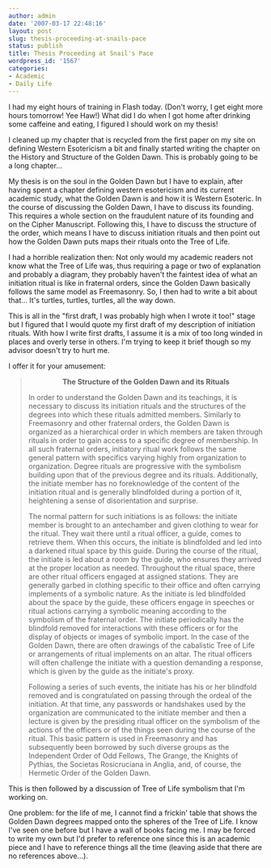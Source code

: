 ```yaml
---
author: admin
date: '2007-03-17 22:48:16'
layout: post
slug: thesis-proceeding-at-snails-pace
status: publish
title: Thesis Proceeding at Snail's Pace
wordpress_id: '1567'
categories:
- Academic
- Daily Life
---
```

I had my eight hours of training in Flash today. (Don't worry, I get eight more hours tomorrow! Yee Haw!) What did I do when I got home after drinking some caffeine and eating, I figured I should work on my thesis!

I cleaned up my chapter that is recycled from the first paper on my site on defining Western Esotericism a bit and finally started writing the chapter on the History and Structure of the Golden Dawn. This is probably going to be a long chapter...

My thesis is on the soul in the Golden Dawn but I have to explain, after having spent a chapter defining western esotericism and its current academic study, what the Golden Dawn is and how it is Western Esoteric. In the course of discussing the Golden Dawn, I have to discuss its founding. This requires a whole section on the fraudulent nature of its founding and on the Cipher Manuscript. Following this, I have to discuss the structure of the order, which means I have to discuss initiation rituals and then point out how the Golden Dawn puts maps their rituals onto the Tree of Life.

I had a horrible realization then: Not only would my academic readers not know what the Tree of Life was, thus requiring a page or two of explanation and probably a diagram, they probably haven't the faintest idea of what an initiation ritual is like in fraternal orders, since the Golden Dawn basically follows the same model as Freemasonry. So, I then had to write a bit about that... It's turtles, turtles, turtles, all the way down.

This is all in the "first draft, I was probably high when I wrote it too!" stage but I figured that I would quote my first draft of my description of initiation rituals. With how I write first drafts, I assume it is a mix of too long winded in places and overly terse in others. I'm trying to keep it brief though so my advisor doesn't try to hurt me.

I offer it for your amusement:
<blockquote>
<p align="center"><strong>The Structure of the Golden Dawn and its Rituals</strong></p>
In order to understand the Golden Dawn and its teachings, it is necessary to discuss its initiation rituals and the structures of the degrees into which these rituals admitted members. Similarly to Freemasonry and other fraternal orders, the Golden Dawn is organized as a hierarchical order in which members are taken through rituals in order to gain access to a specific degree of membership. In all such fraternal orders, initiatory ritual work follows the same general pattern with specifics varying highly from organization to organization. Degree rituals are progressive with the symbolism building upon that of the previous degree and its rituals. Additionally, the initiate member has no foreknowledge of the content of the initiation ritual and is generally blindfolded during a portion of it, heightening a sense of disorientation and surprise.

The normal pattern for such initiations is as follows: the initiate member is brought to an antechamber and given clothing to wear for the ritual. They wait there until a ritual officer, a guide, comes to retrieve them. When this occurs, the initiate is blindfolded and led into a darkened ritual space by this guide. During the course of the ritual, the initiate is led about a room by the guide, who ensures they arrived at the proper location as needed. Throughout the ritual space, there are other ritual officers engaged at assigned stations. They are generally garbed in clothing specific to their office and often carrying implements of a symbolic nature. As the initiate is led blindfolded about the space by the guide, these officers engage in speeches or ritual actions carrying a symbolic meaning according to the symbolism of the fraternal order. The initiate periodically has the blindfold removed for interactions with these officers or for the display of objects or images of symbolic import. In the case of the Golden Dawn, there are often drawings of the cabalistic Tree of Life or arrangements of ritual implements on an altar. The ritual officers will often challenge the initiate with a question demanding a response, which is given by the guide as the initiate's proxy.

Following a series of such events, the initiate has his or her blindfold removed and is congratulated on passing through the ordeal of the initiation. At that time, any passwords or handshakes used by the organization are communicated to the initiate member and then a lecture is given by the presiding ritual officer on the symbolism of the actions of the officers or of the things seen during the course of the ritual. This basic pattern is used in Freemasonry and has subsequently been borrowed by such diverse groups as the Independent Order of Odd Fellows, The Grange, the Knights of Pythias, the Societas Rosicruciana in Anglia, and, of course, the Hermetic Order of the Golden Dawn.</blockquote>
This is then followed by a discussion of Tree of Life symbolism that I'm working on.

One problem: for the life of me, I cannot find a frickin' table that shows the Golden Dawn degrees mapped onto the spheres of the Tree of Life. I know I've seen one before but I have a wall of books facing me. I may be forced to write my own but I'd prefer to reference one since this is an academic piece and I have to reference things all the time (leaving aside that there are no references above...).

